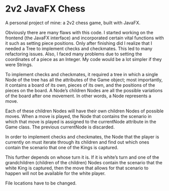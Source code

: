 # 2v2 JavaFX Chess
A personal project of mine: a 2v2 chess game, built with JavaFX.

Obviously there are many flaws with this code. I started working on the frontend (the JavaFX interface) and incorporated certain vital functions with it such as setting piece positions. Only after finishing did I realize that I needed a Tree to implement checks and checkmates. This led to many refactoring issues. Also, I faced many problems due to setting the coordinates of a piece as an Integer. My code would be a lot simpler if they were Strings.

To implement checks and checkmates, it required a tree in which a single Node of the tree has all the attributes of the Game object; most importantly, it contains a board of its own, pieces of its own, and the positions of the pieces on the board. A Node’s children Nodes are all the possible variations of the board after one movement. In other words, a Node represents a move. 

Each of these children Nodes will have their own children Nodes of possible moves. When a move is played, the Node that contains the scenario in which that move is played is assigned to the currentNode attribute in the Game class. The previous currentNode is discarded.

In order to implement checks and checkmates, the Node that the player is currently on must iterate through its children and find out which ones contain the scenario that one of the Kings is captured.

This further depends on whose turn it is. If it is white’s turn and one of the grandchildren (children of the children) Nodes contain the scenario that the white King is captured, then the move that allows for that scenario to happen will not be available for the white player.

File locations have to be changed.
